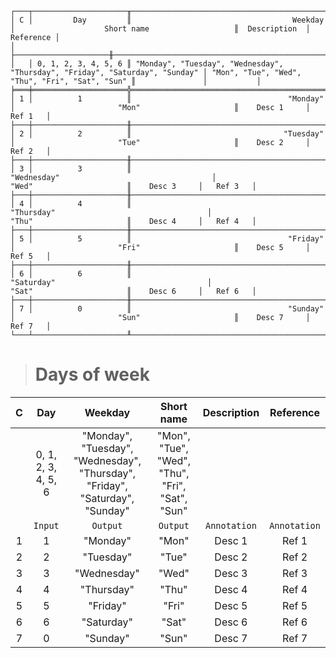 ```text
┌───┬─────────────────────╥──────────────────────────────────────────────────────────────────────────────┬─────────────────────────────────────────────────╥───────────────┬───────────┐
│ C │         Day         ║                                    Weekday                                   │                    Short name                   ║  Description  │ Reference │
│   ├─────────────────────╫──────────────────────────────────────────────────────────────────────────────┼─────────────────────────────────────────────────╫───────────────┼───────────┤
│   │ 0, 1, 2, 3, 4, 5, 6 ║ "Monday", "Tuesday", "Wednesday", "Thursday", "Friday", "Saturday", "Sunday" │ "Mon", "Tue", "Wed", "Thu", "Fri", "Sat", "Sun" ║               │           │
╞═══╪═════════════════════╬══════════════════════════════════════════════════════════════════════════════╪═════════════════════════════════════════════════╬═══════════════╪═══════════╡
│ 1 │          1          ║                                   "Monday"                                   │                       "Mon"                     ║    Desc 1     │   Ref 1   │
├───┼─────────────────────╫──────────────────────────────────────────────────────────────────────────────┼─────────────────────────────────────────────────╫───────────────┼───────────┤
│ 2 │          2          ║                                  "Tuesday"                                   │                       "Tue"                     ║    Desc 2     │   Ref 2   │
├───┼─────────────────────╫──────────────────────────────────────────────────────────────────────────────┼─────────────────────────────────────────────────╫───────────────┼───────────┤
│ 3 │          3          ║                                 "Wednesday"                                  │                       "Wed"                     ║    Desc 3     │   Ref 3   │
├───┼─────────────────────╫──────────────────────────────────────────────────────────────────────────────┼─────────────────────────────────────────────────╫───────────────┼───────────┤
│ 4 │          4          ║                                  "Thursday"                                  │                       "Thu"                     ║    Desc 4     │   Ref 4   │
├───┼─────────────────────╫──────────────────────────────────────────────────────────────────────────────┼─────────────────────────────────────────────────╫───────────────┼───────────┤
│ 5 │          5          ║                                   "Friday"                                   │                       "Fri"                     ║    Desc 5     │   Ref 5   │
├───┼─────────────────────╫──────────────────────────────────────────────────────────────────────────────┼─────────────────────────────────────────────────╫───────────────┼───────────┤
│ 6 │          6          ║                                  "Saturday"                                  │                       "Sat"                     ║    Desc 6     │   Ref 6   │
├───┼─────────────────────╫──────────────────────────────────────────────────────────────────────────────┼─────────────────────────────────────────────────╫───────────────┼───────────┤
│ 7 │          0          ║                                   "Sunday"                                   │                       "Sun"                     ║    Desc 7     │   Ref 7   │
└───┴─────────────────────╨──────────────────────────────────────────────────────────────────────────────┴─────────────────────────────────────────────────╨───────────────┴───────────┘
```

> # Days of week

| C |         Day         |                                   Weekday                                    |                   Short name                    | Description  |  Reference   |
|:-:|:-------------------:|:----------------------------------------------------------------------------:|:-----------------------------------------------:|:------------:|:------------:|
|   | 0, 1, 2, 3, 4, 5, 6 | "Monday", "Tuesday", "Wednesday", "Thursday", "Friday", "Saturday", "Sunday" | "Mon", "Tue", "Wed", "Thu", "Fri", "Sat", "Sun" |              |              |
|   |       `Input`       |                                   `Output`                                   |                    `Output`                     | `Annotation` | `Annotation` |
| 1 |          1          |                                   "Monday"                                   |                      "Mon"                      |    Desc 1    |    Ref 1     |
| 2 |          2          |                                  "Tuesday"                                   |                      "Tue"                      |    Desc 2    |    Ref 2     |
| 3 |          3          |                                 "Wednesday"                                  |                      "Wed"                      |    Desc 3    |    Ref 3     |
| 4 |          4          |                                  "Thursday"                                  |                      "Thu"                      |    Desc 4    |    Ref 4     |
| 5 |          5          |                                   "Friday"                                   |                      "Fri"                      |    Desc 5    |    Ref 5     |
| 6 |          6          |                                  "Saturday"                                  |                      "Sat"                      |    Desc 6    |    Ref 6     |
| 7 |          0          |                                   "Sunday"                                   |                      "Sun"                      |    Desc 7    |    Ref 7     |
